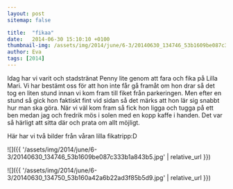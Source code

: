 ```yaml
---
layout: post
sitemap: false

title:  "fikaa"
date:   2014-06-30 15:10:10 +0100
thumbnail-img: /assets/img/2014/june/6-3/20140630_134746_53b1609be087c333b1a843b5.jpg
author: Eva
tags: [2014]
---
```


Idag har vi varit och stadstränat Penny lite genom att fara och fika på Lilla Mari. Vi har bestämt oss för att hon inte får gå framåt om hon drar så det tog en liten stund innan vi kom fram till fiket från parkeringen. Men efter en stund så gick hon faktiskt fint vid sidan så det märks att hon lär sig snabbt hur man ska göra. När vi väl kom fram så fick hon ligga och tugga på ett ben medan jag och fredrik mös i solen med en kopp kaffe i handen. Det var så härligt att sitta där och prata om allt möjligt. 

Här har vi två bilder från våran lilla fikatripp:D

![]({{ '/assets/img/2014/june/6-3/20140630_134746_53b1609be087c333b1a843b5.jpg'  | relative_url }})

![]({{ '/assets/img/2014/june/6-3/20140630_134750_53b160a42a6b22ad3f85b5d9.jpg'  | relative_url }})


